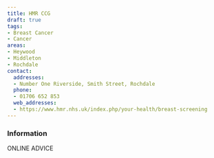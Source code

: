 ```yaml
---
title: HMR CCG
draft: true
tags:
- Breast Cancer
- Cancer
areas:
- Heywood
- Middleton
- Rochdale
contact:
  addresses:
  - Number One Riverside, Smith Street, Rochdale
  phone:
  - 01706 652 853
  web_addresses:
  - https://www.hmr.nhs.uk/index.php/your-health/breast-screening
---
```


### Information
ONLINE ADVICE

